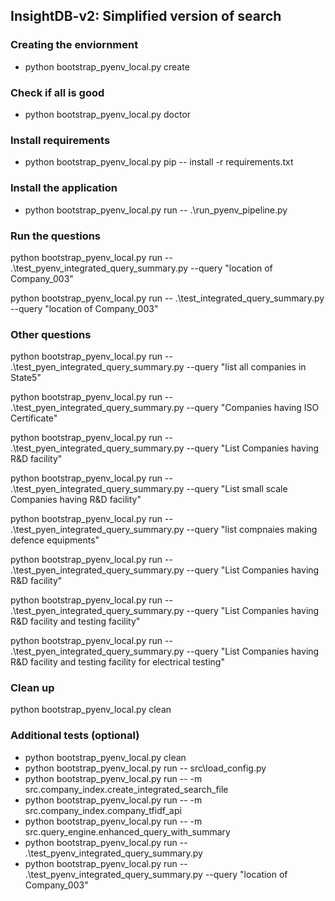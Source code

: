 ## InsightDB-v2: Simplified version of search

### Creating the enviornment
- python bootstrap_pyenv_local.py create

### Check if all is good
- python bootstrap_pyenv_local.py doctor

### Install requirements
- python bootstrap_pyenv_local.py pip -- install -r requirements.txt

### Install the application
- python bootstrap_pyenv_local.py run -- .\run_pyenv_pipeline.py


### Run the questions
python bootstrap_pyenv_local.py run -- .\test_pyenv_integrated_query_summary.py --query "location of Company_003"

python bootstrap_pyenv_local.py run -- .\test_integrated_query_summary.py --query "location of Company_003"

### Other questions
python bootstrap_pyenv_local.py run -- .\test_pyen_integrated_query_summary.py --query "list all companies in State5"

python bootstrap_pyenv_local.py run -- .\test_pyen_integrated_query_summary.py --query "Companies having ISO Certificate"

python bootstrap_pyenv_local.py run -- .\test_pyen_integrated_query_summary.py --query "List Companies having R&D facility"

python bootstrap_pyenv_local.py run -- .\test_pyen_integrated_query_summary.py --query "List small scale Companies having R&D facility"

python bootstrap_pyenv_local.py run -- .\test_pyen_integrated_query_summary.py --query "list compnaies making defence equipments"

python bootstrap_pyenv_local.py run -- .\test_pyen_integrated_query_summary.py --query "List Companies having R&D facility"

python bootstrap_pyenv_local.py run -- .\test_pyen_integrated_query_summary.py --query "List Companies having R&D facility and testing facility"

python bootstrap_pyenv_local.py run -- .\test_pyen_integrated_query_summary.py --query "List Companies having R&D facility and testing facility for electrical testing"


### Clean up
python bootstrap_pyenv_local.py clean

### Additional tests (optional)
- python bootstrap_pyenv_local.py clean
- python bootstrap_pyenv_local.py run -- src\load_config.py
- python bootstrap_pyenv_local.py run -- -m src.company_index.create_integrated_search_file
- python bootstrap_pyenv_local.py run -- -m src.company_index.company_tfidf_api
- python bootstrap_pyenv_local.py run -- -m src.query_engine.enhanced_query_with_summary
- python bootstrap_pyenv_local.py run -- .\test_pyenv_integrated_query_summary.py
- python bootstrap_pyenv_local.py run -- .\test_pyenv_integrated_query_summary.py --query "location of Company_003"
